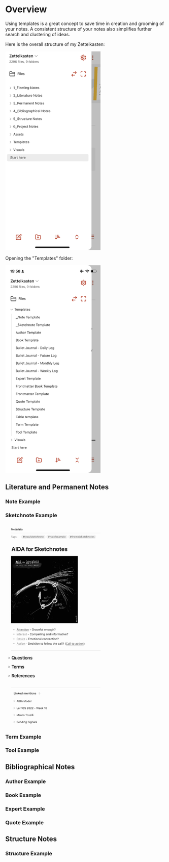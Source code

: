 # Overview

Using templates is a great concept to save time in creation and grooming of your notes. A consistent structure of your notes also simplifies further search and clustering of ideas.

Here is the overall structure of my Zettelkasten:

<img src="/Visuals/folders.jpg" width="300" />

Opening the "Templates" folder:

<img src="/Visuals/folders_templates.PNG" width="300" />


## Literature and Permanent Notes
### Note Example
### Sketchnote Example
<img src="/Visuals/sketchnote_template.jpg" width="300" />

### Term Example
### Tool Example

## Bibliographical Notes
### Author Example
### Book Example
### Expert Example
### Quote Example

## Structure Notes
### Structure Example
